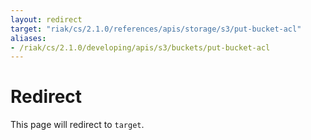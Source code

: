 ```yaml
---
layout: redirect
target: "riak/cs/2.1.0/references/apis/storage/s3/put-bucket-acl"
aliases:
- /riak/cs/2.1.0/developing/apis/s3/buckets/put-bucket-acl
---
```


# Redirect

This page will redirect to `target`.
